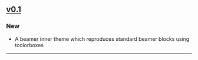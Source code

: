 ## [v0.1]

### New

- A beamer inner theme which reproduces standard beamer blocks using tcolorboxes

------

[Unreleased]: https://github.com/samcarter/beamertheme-tcolorbox/compare/v0.1...HEAD
[v0.1]: https://github.com/samcarter/beamertheme-tcolorbox/compare/v0.0...v0.1
